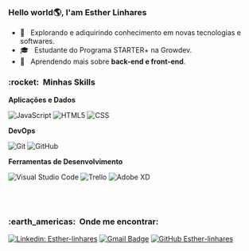 
<h3>Hello world🌎, I'am Esther Linhares </h3>

- 🤔 &nbsp; Explorando e adiquirindo conhecimento em novas tecnologias e softwares.
- 🎓 &nbsp; Estudante do Programa STARTER+ na <link href="">Growdev</a>.
- 🌱 &nbsp; Aprendendo mais sobre **back-end e front-end**.

<h3> :rocket: &nbsp;Minhas Skills </h3>

**Aplicações e Dados**

  ![JavaScript](https://img.shields.io/badge/-JavaScript-333333?style=flat&logo=javascript)
  ![HTML5](https://img.shields.io/badge/-HTML5-333333?style=flat&logo=HTML5)
  ![CSS](https://img.shields.io/badge/-CSS-333333?style=flat&logo=CSS3&logoColor=1572B6)
 

**DevOps**

  ![Git](https://img.shields.io/badge/-Git-333333?style=flat&logo=git)
  ![GitHub](https://img.shields.io/badge/-GitHub-333333?style=flat&logo=github)
  
**Ferramentas de Desenvolvimento**

  ![Visual Studio Code](https://img.shields.io/badge/-Visual%20Studio%20Code-333333?style=flat&logo=visual-studio-code&logoColor=007ACC)
  ![Trello](https://img.shields.io/badge/-Trello-333333?style=flat&logo=trello&logoColor=007ACC)
  ![Adobe XD](https://img.shields.io/badge/-Adobe%20XD-333333?style=flat&logo=adobe-xd&logoColor=007ACC)

<br/>

<br/>

<h3> :earth_americas: &nbsp;Onde me encontrar: </h3> 

 [![Linkedin: Esther-linhares](https://img.shields.io/badge/-Estherlinhares-blue?style=flat-square&logo=Linkedin&logoColor=white&link=https://www.linkedin.com/in/esther-linhares-125584254/)](https://www.linkedin.com/in/esther-linhares-125584254/)
[![Gmail Badge](https://img.shields.io/badge/-esther.s.linhares@gmail.com-006bed?style=flat-square&logo=Gmail&logoColor=white&link=mailto:esther.s.linhares@gmail.com)](mailto:esther.s.linhares@gmail.com)
[![GitHub Esther-linhares]( https://img.shields.io/github/followers/VanessaSwerts?label=follow&style=social)](https://github.com/Esther-linhares)
